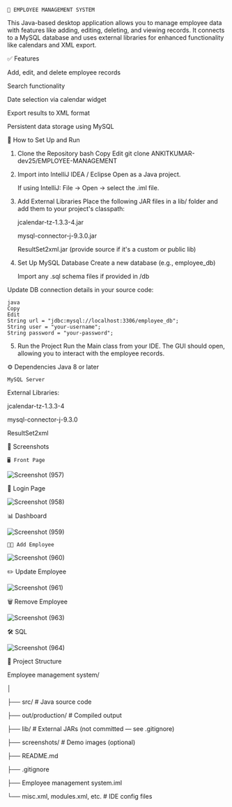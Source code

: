                                                                                     👥 EMPLOYEE MANAGEMENT SYSTEM

This Java-based desktop application allows you to manage employee data with features like adding, editing, deleting, and viewing records. It connects to a MySQL database and uses external libraries for enhanced functionality like calendars and XML export.


✅ Features

  Add, edit, and delete employee records

  Search functionality

  Date selection via calendar widget

  Export results to XML format

  Persistent data storage using MySQL




🚀 How to Set Up and Run

   1. Clone the Repository
       bash
       Copy
       Edit
       git clone ANKITKUMAR-dev25/EMPLOYEE-MANAGEMENT

  2. Import into IntelliJ IDEA / Eclipse
       Open as a Java project.

       If using IntelliJ: File → Open → select the .iml file.

  3. Add External Libraries
       Place the following JAR files in a lib/ folder and add them to your project's classpath:

      jcalendar-tz-1.3.3-4.jar

      mysql-connector-j-9.3.0.jar

      ResultSet2xml.jar (provide source if it's a custom or public lib)

 4. Set Up MySQL Database
     Create a new database (e.g., employee_db)

     Import any .sql schema files if provided in /db

 Update DB connection details in your source code:

    java
    Copy
    Edit
    String url = "jdbc:mysql://localhost:3306/employee_db";
    String user = "your-username";
    String password = "your-password";
 5. Run the Project
    Run the Main class from your IDE. The GUI should open, allowing you to interact with the employee records.




⚙️ Dependencies
    Java 8 or later

    MySQL Server

   External Libraries:

   jcalendar-tz-1.3.3-4

   mysql-connector-j-9.3.0

   ResultSet2xml



📸 Screenshots

    🖥️ Front Page

![Screenshot (957)](https://github.com/user-attachments/assets/7cf24f53-16ce-4c41-aac3-079df12d8724)


   🔐 Login Page

![Screenshot (958)](https://github.com/user-attachments/assets/1a079a04-7b30-452c-a99b-669093b08808)

   📊 Dashboard

![Screenshot (959)](https://github.com/user-attachments/assets/002ba560-0183-4047-9607-b04ed4ab9246)

    🧑‍💼 Add Employee

![Screenshot (960)](https://github.com/user-attachments/assets/5c693442-55e2-4e8f-b37a-7d113fa621f5)

   ✏️ Update Employee

![Screenshot (961)](https://github.com/user-attachments/assets/e3083c4a-66b5-48c6-a286-30344d7e0060)

   🗑️ Remove Employee

![Screenshot (963)](https://github.com/user-attachments/assets/56abfef1-fafc-4027-b75d-7abd9451e96b)

🛠️ SQL

![Screenshot (964)](https://github.com/user-attachments/assets/05b11c6d-a4e8-4b99-81ed-576bc6dca97b)





📁 Project Structure

  Employee management system/

  │


  ├── src/                         # Java source code

  ├── out/production/              # Compiled output

  ├── lib/                         # External JARs (not committed — see .gitignore)

  ├── screenshots/                 # Demo images (optional)

  ├── README.md

  ├── .gitignore

  ├── Employee management system.iml

  └── misc.xml, modules.xml, etc. # IDE config files






